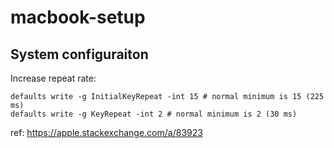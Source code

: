 # macbook-setup

## System configuraiton

Increase repeat rate:
```
defaults write -g InitialKeyRepeat -int 15 # normal minimum is 15 (225 ms)
defaults write -g KeyRepeat -int 2 # normal minimum is 2 (30 ms)
```
ref: https://apple.stackexchange.com/a/83923
